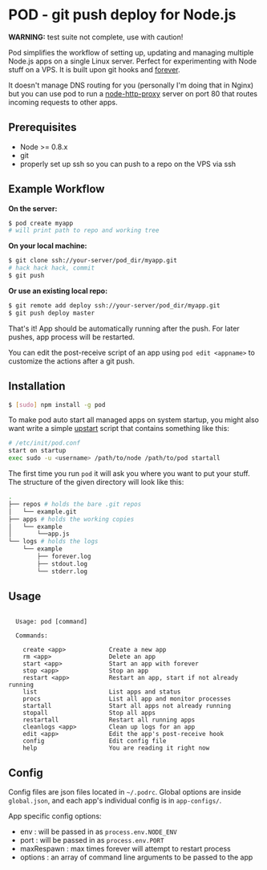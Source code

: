 # POD - git push deploy for Node.js

**WARNING:** test suite not complete, use with caution!

Pod simplifies the workflow of setting up, updating and managing multiple Node.js apps on a single Linux server. Perfect for experimenting with Node stuff on a VPS. It is built upon git hooks and [forever](https://github.com/nodejitsu/forever).

It doesn't manage DNS routing for you (personally I'm doing that in Nginx) but you can use pod to run a [node-http-proxy](https://github.com/nodejitsu/node-http-proxy) server on port 80 that routes incoming requests to other apps.

## Prerequisites

- Node >= 0.8.x
- git
- properly set up ssh so you can push to a repo on the VPS via ssh

## Example Workflow

**On the server:**

``` bash
$ pod create myapp
# will print path to repo and working tree
```

**On your local machine:**

``` bash
$ git clone ssh://your-server/pod_dir/myapp.git
# hack hack hack, commit
$ git push
```

**Or use an existing local repo:**

``` bash
$ git remote add deploy ssh://your-server/pod_dir/myapp.git
$ git push deploy master
```

That's it! App should be automatically running after the push. For later pushes, app process will be restarted.  

You can edit the post-receive script of an app using `pod edit <appname>` to customize the actions after a git push.

## Installation

``` bash
$ [sudo] npm install -g pod
```

To make pod auto start all managed apps on system startup, you might also want write a simple [upstart](http://upstart.ubuntu.com) script that contains something like this:

``` bash
# /etc/init/pod.conf
start on startup
exec sudo -u <username> /path/to/node /path/to/pod startall
```

The first time you run `pod` it will ask you where you want to put your stuff. The structure of the given directory will look like this:

``` bash
.
├── repos # holds the bare .git repos
│   └── example.git
├── apps # holds the working copies
│   └── example
│       └──app.js
└── logs # holds the logs
    └── example
        ├── forever.log
        ├── stdout.log
        └── stderr.log
```

## Usage

```

  Usage: pod [command]

  Commands:

    create <app>            Create a new app
    rm <app>                Delete an app
    start <app>             Start an app with forever
    stop <app>              Stop an app
    restart <app>           Restart an app, start if not already running
    list                    List apps and status
    procs                   List all app and monitor processes
    startall                Start all apps not already running
    stopall                 Stop all apps
    restartall              Restart all running apps
    cleanlogs <app>         Clean up logs for an app
    edit <app>              Edit the app's post-receive hook
    config                  Edit config file
    help                    You are reading it right now

```

## Config

Config files are json files located in `~/.podrc`. Global options are inside `global.json`, and each app's individual config is in `app-configs/`.

App specific config options:

- env        : will be passed in as `process.env.NODE_ENV`
- port       : will be passed in as `process.env.PORT`
- maxRespawn : max times forever will attempt to restart process
- options    : an array of command line arguments to be passed to the app